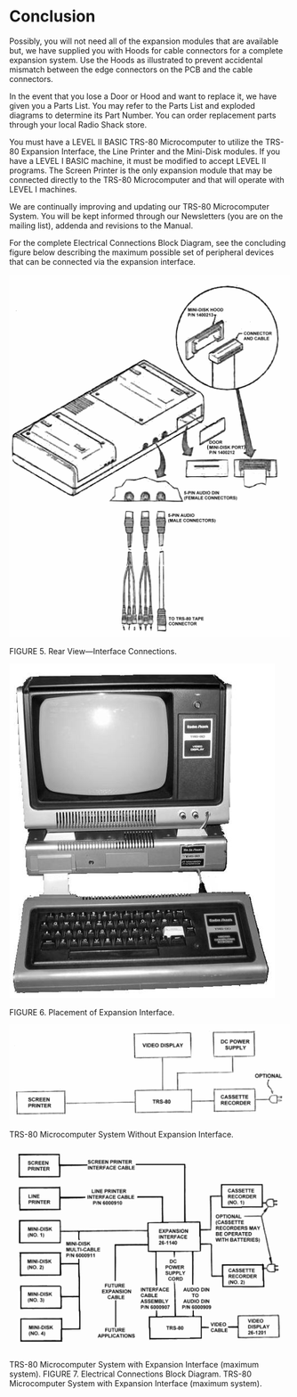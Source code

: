 # Conclusion

Possibly, you will not need all of the expansion modules that are available but, we have supplied you with Hoods for cable connectors for a complete expansion system. Use the Hoods as illustrated to prevent accidental mismatch between the edge connectors on the PCB and the cable connectors.

In the event that you lose a Door or Hood and want to replace it, we have given you a Parts List. You may refer to the Parts List and exploded diagrams to determine its Part Number. You can order replacement parts through your local Radio Shack store.

You must have a LEVEL II BASIC TRS-80 Microcomputer to utilize the TRS-80 Expansion Interface, the Line Printer and the Mini-Disk modules. If you have a LEVEL I BASIC machine, it must be modified to accept LEVEL II programs. The Screen Printer is the only expansion module that may be connected directly to the TRS-80 Microcomputer and that will operate with LEVEL I machines.

We are continually improving and updating our TRS-80 Microcomputer System. You will be kept informed through our Newsletters (you are on the mailing list), addenda and revisions to the Manual.

For the complete Electrical Connections Block Diagram, see the concluding figure below describing the maximum possible set of peripheral devices that can be connected via the expansion interface.

![Image](images/rear_view_interface_connections.png)

FIGURE 5. Rear View—Interface Connections.

![Image](images/placement_of_expansion_interface.jpg)

FIGURE 6. Placement of Expansion Interface. 

![Image](images/schematic_of_system_without_expansion.png)

TRS-80 Microcomputer System Without Expansion Interface. 

![Image](images/schematic_of_system_with_expansion.png)

TRS-80 Microcomputer System with Expansion Interface (maximum system).
FIGURE 7. Electrical Connections Block Diagram. TRS-80 Microcomputer System with Expansion Interface (maximum system).

